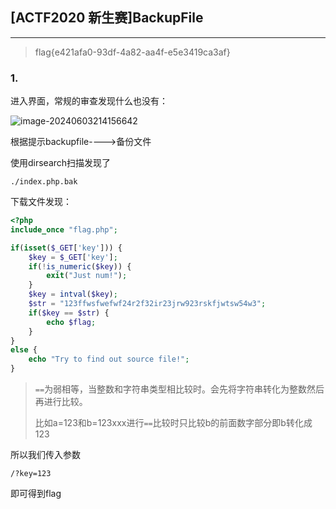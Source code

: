 ## [ACTF2020 新生赛]BackupFile

---

> flag{e421afa0-93df-4a82-aa4f-e5e3419ca3af}

### 1.

进入界面，常规的审查发现什么也没有：

![image-20240603214156642](https://gitee.com/bx33661/image/raw/master/path/image-20240603214156642.png)

根据提示backupfile---->备份文件

使用dirsearch扫描发现了

`./index.php.bak`

下载文件发现：

```php
<?php
include_once "flag.php";

if(isset($_GET['key'])) {
    $key = $_GET['key'];
    if(!is_numeric($key)) {
        exit("Just num!");
    }
    $key = intval($key);
    $str = "123ffwsfwefwf24r2f32ir23jrw923rskfjwtsw54w3";
    if($key == $str) {
        echo $flag;
    }
}
else {
    echo "Try to find out source file!";
}


```

> `==`为弱相等，当整数和字符串类型相比较时。会先将字符串转化为整数然后再进行比较。
>
> 比如a=123和b=123xxx进行`==`比较时只比较b的前面数字部分即b转化成123

所以我们传入参数

```
/?key=123
```

即可得到flag